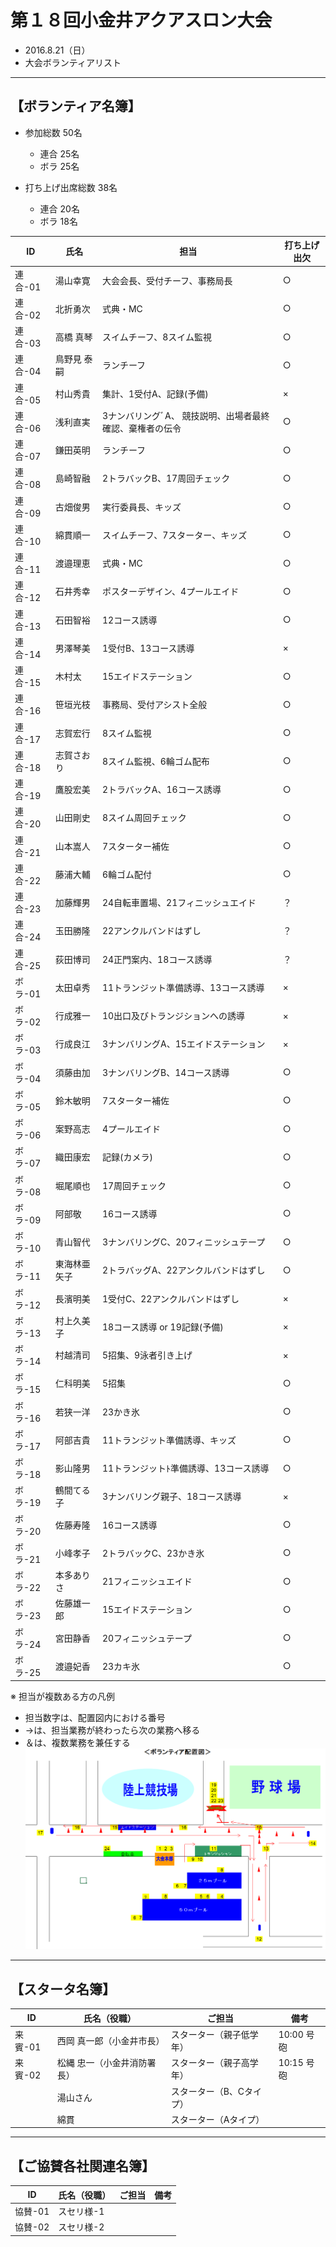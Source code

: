 # 第１８回小金井アクアスロン大会  
 * 2016.8.21（日）
 * 大会ボランティアリスト

---
## 【ボランティア名簿】  
   * 参加総数 50名  
     + 連合 25名  
     + ボラ 25名  

   * 打ち上げ出席総数 38名  
     + 連合 20名  
     + ボラ 18名  

|ID|氏名|担当|打ち上げ出欠|
|---|---|---|---|
|連合-01|湯山幸寛|大会会長、受付チーフ、事務局長|○|
|連合-02|北折勇次|式典・MC|○|
|連合-03|高橋 真琴|スイムチーフ、8スイム監視|○|
|連合-04|鳥野見 泰嗣|ランチーフ|○|
|連合-05|村山秀貴|集計、1受付A、記録(予備)|×|
|連合-06|浅利直実|3ナンバリングﾞA、 競技説明、出場者最終確認、棄権者の伝令|○|
|連合-07|鎌田英明|ランチーフ|○|
|連合-08|島崎智融|2トラバックB、17周回チェック|○|
|連合-09|古畑俊男|実行委員長、キッズ|○|
|連合-10|綿貫順一|スイムチーフ、7スターター、キッズ|○|
|連合-11|渡邉理恵|式典・MC|○|
|連合-12|石井秀幸|ポスターデザイン、4プールエイド|○|
|連合-13|石田智裕|12コース誘導|○|
|連合-14|男澤琴美|1受付B、13コース誘導|×|
|連合-15|木村太|15エイドステーション|○|
|連合-16|笹垣光枝|事務局、受付アシスト全般|○|
|連合-17|志賀宏行|8スイム監視|○|
|連合-18|志賀さおり|8スイム監視、6輪ゴム配布|○|
|連合-19|鷹股宏美|2トラバックA、16コース誘導|○|
|連合-20|山田剛史|8スイム周回チェック|○|
|連合-21|山本嵩人|7スターター補佐|○|
|連合-22|藤浦大輔|6輪ゴム配付|○|
|連合-23|加藤輝男|24自転車置場、21フィニッシュエイド|？|
|連合-24|玉田勝隆|22アンクルバンドはずし|？|
|連合-25|荻田博司|24正門案内、18コース誘導|？|
|ボラ-01|太田卓秀|11トランジット準備誘導、13コース誘導|×|
|ボラ-02|行成雅一|10出口及びトランジションへの誘導|×|
|ボラ-03|行成良江|3ナンバリングA、15エイドステーション|×|
|ボラ-04|須藤由加|3ナンバリングB、14コース誘導|○|
|ボラ-05|鈴木敏明|7スターター補佐|○|
|ボラ-06|案野高志|4プールエイド|○|
|ボラ-07|織田康宏|記録(カメラ)|○|
|ボラ-08|堀尾順也|17周回チェック|○|
|ボラ-09|阿部敬|16コース誘導|○|
|ボラ-10|青山智代|3ナンバリングC、20フィニッシュテープ|○|
|ボラ-11|東海林亜矢子|2トラバッグA、22アンクルバンドはずし|○|
|ボラ-12|長濱明美|1受付C、22アンクルバンドはずし|×|
|ボラ-13|村上久美子|18コース誘導 or 19記録(予備)|×|
|ボラ-14|村越清司|5招集、9泳者引き上げ|×|
|ボラ-15|仁科明美|5招集|○|
|ボラ-16|若狭一洋|23かき氷|○|
|ボラ-17|阿部吉貴|11トランジット準備誘導、キッズ|○|
|ボラ-18|影山隆男|11トランジットﾄ準備誘導、13コース誘導|○|
|ボラ-19|鶴間てる子|3ナンバリング親子、18コース誘導|×|
|ボラ-20|佐藤寿隆|16コース誘導|○|
|ボラ-21|小峰孝子|2トラバックC、23かき氷|○|
|ボラ-22|本多ありさ|21フィニッシュエイド|○|
|ボラ-23|佐藤雄一郎|15エイドステーション|○|
|ボラ-24|宮田静香|20フィニッシュテープ|○|
|ボラ-25|渡邉妃香|23カキ氷|○|


※ 担当が複数ある方の凡例   
  * 担当数字は、配置図内における番号  
  * →は、担当業務が終わったら次の業務へ移る  
  * ＆は、複数業務を兼任する  
![配員図](./2016Positionmap.png "構内案内図を参照する")

---
## 【スタータ名簿】  

|ID|氏名（役職）|ご担当|備考|
|---|---|---|---|
|来賓-01|西岡 真一郎（小金井市長）|スターター（親子低学年）|10:00 号砲|
|来賓-02|松縄 忠一（小金井消防署長）|スターター（親子高学年）|10:15 号砲|
||湯山さん|スターター（B、Cタイプ）||
||綿貫|スターター（Aタイプ）||


---
## 【ご協賛各社関連名簿】  

|ID|氏名（役職）|ご担当|備考|
|---|---|---|---|
|協賛-01|スセリ様-1|||
|協賛-02|スセリ様-2|||
